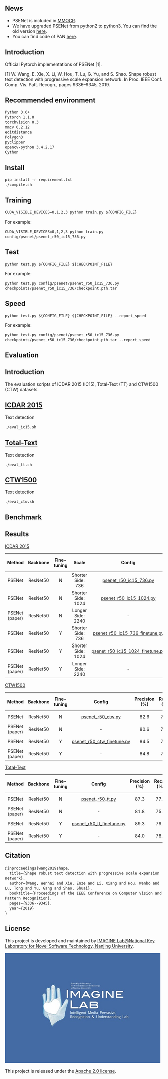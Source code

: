 ## News
- PSENet is included in [MMOCR](https://github.com/open-mmlab/mmocr).
- We have upgraded PSENet from python2 to python3. You can find the old version [here](https://github.com/whai362/PSENet/tree/python2).
- You can find code of PAN [here](https://github.com/whai362/pan_pp.pytorch).

## Introduction
Official Pytorch implementations of PSENet [1].

[1] W. Wang, E. Xie, X. Li, W. Hou, T. Lu, G. Yu, and S. Shao. Shape robust text detection with progressive scale expansion network. In Proc. IEEE Conf. Comp. Vis. Patt. Recogn., pages 9336–9345, 2019.<br>


## Recommended environment
```
Python 3.6+
Pytorch 1.1.0
torchvision 0.3
mmcv 0.2.12
editdistance
Polygon3
pyclipper
opencv-python 3.4.2.17
Cython
```

## Install
```shell script
pip install -r requirement.txt
./compile.sh
```

## Training
```shell script
CUDA_VISIBLE_DEVICES=0,1,2,3 python train.py ${CONFIG_FILE}
```
For example:
```shell script
CUDA_VISIBLE_DEVICES=0,1,2,3 python train.py config/psenet/psenet_r50_ic15_736.py
```

## Test
```
python test.py ${CONFIG_FILE} ${CHECKPOINT_FILE}
```
For example:
```shell script
python test.py config/psenet/psenet_r50_ic15_736.py checkpoints/psenet_r50_ic15_736/checkpoint.pth.tar
```

## Speed
```shell script
python test.py ${CONFIG_FILE} ${CHECKPOINT_FILE} --report_speed
```
For example:
```shell script
python test.py config/psenet/psenet_r50_ic15_736.py checkpoints/psenet_r50_ic15_736/checkpoint.pth.tar --report_speed
```

## Evaluation
## Introduction
The evaluation scripts of ICDAR 2015 (IC15), Total-Text (TT) and CTW1500 (CTW) datasets.
## [ICDAR 2015](https://rrc.cvc.uab.es/?ch=4)
Text detection
```shell script
./eval_ic15.sh
```


## [Total-Text](https://github.com/cs-chan/Total-Text-Dataset)
Text detection
```shell script
./eval_tt.sh
```

## [CTW1500](https://github.com/Yuliang-Liu/Curve-Text-Detector)
Text detection
```shell script
./eval_ctw.sh
```

## Benchmark 
## Results 

[ICDAR 2015](https://rrc.cvc.uab.es/?ch=4)

| Method | Backbone | Fine-tuning | Scale | Config | Precision (%) | Recall (%) | F-measure (%) | Model |
| :-: | :-: | :-: | :-: | :-: | :-: | :-: | :-: | :-: |
| PSENet | ResNet50 | N | Shorter Side: 736 | [psenet_r50_ic15_736.py](https://github.com/whai362/PSENet/blob/python3/config/psenet/psenet_r50_ic15_736.py) | 83.6 | 74.0 | 78.5 | [Google Drive](https://drive.google.com/file/d/1kxnoYyLnMr_uhvso2v27We6gYNKANXER/view?usp=sharing) |
| PSENet | ResNet50 | N | Shorter Side: 1024 | [psenet_r50_ic15_1024.py](https://github.com/whai362/PSENet/blob/python3/config/psenet/psenet_r50_ic15_1024.py) | 84.4 | 76.3 | 80.2 | [Google Drive](https://drive.google.com/file/d/1Yz4zrSpvt5nVIqT75EafBPwEl19Sj3Vg/view?usp=sharing) |
| PSENet (paper) | ResNet50 | N | Longer Side: 2240 | - | 81.5 | 79.7 | 80.6 | - | 
| PSENet | ResNet50 | Y | Shorter Side: 736 | [psenet_r50_ic15_736_finetune.py](https://github.com/whai362/PSENet/blob/python3/config/psenet/psenet_r50_ic15_736_finetune.py) | 85.3 | 76.8 | 80.9 | [Google Drive](https://drive.google.com/file/d/1flNt1L4cxXTzKc75NpPjfdBotNYOcQL6/view?usp=sharing) |
| PSENet | ResNet50 | Y | Shorter Side: 1024 | [psenet_r50_ic15_1024_finetune.py](https://github.com/whai362/PSENet/blob/python3/config/psenet/psenet_r50_ic15_1024_finetune.py) | 86.2 | 79.4 | 82.7 | [Google Drive](https://drive.google.com/file/d/1nR0j7WBiyrpa1OF7GXzrbR2mrKP-PdiX/view?usp=sharing) |
| PSENet (paper) | ResNet50 | Y | Longer Side: 2240 | - | 86.9 | 84.5 | 85.7 | - | 

[CTW1500](https://github.com/Yuliang-Liu/Curve-Text-Detector)

| Method | Backbone | Fine-tuning | Config | Precision (%) | Recall (%) | F-measure (%) | Model |
| :-: | :-: | :-: | :-: | :-: | :-: | :-: | :-: |
| PSENet | ResNet50 | N | [psenet_r50_ctw.py](https://github.com/whai362/PSENet/blob/python3/config/psenet/psenet_r50_ctw.py) | 82.6 | 76.4 | 79.4 | [Google Drive](https://drive.google.com/file/d/1AeUj_E6tKzo4uAvwNLQ98Tf2bmASxdv0/view?usp=sharing) |
| PSENet (paper) | ResNet50 | N | - | 80.6 | 75.6 | 78 | - | 
| PSENet | ResNet50 | Y | [psenet_r50_ctw_finetune.py](https://github.com/whai362/PSENet/blob/python3/config/psenet/psenet_r50_ctw_finetune.py) | 84.5 | 79.2 | 81.8 | [Google Drive](https://drive.google.com/file/d/1c0h6rzBB_T8eR_gt3xuvguEVJz2FVfNf/view?usp=sharing) |
| PSENet (paper) | ResNet50 | Y | - | 84.8 | 79.7 | 82.2 | - | 

[Total-Text](https://github.com/cs-chan/Total-Text-Dataset)

| Method | Backbone | Fine-tuning | Config | Precision (%) | Recall (%) | F-measure (%) | Model |
| :-: | :-: | :-: | :-: | :-: | :-: | :-: | :-: |
| PSENet | ResNet50 | N | [psenet_r50_tt.py](https://github.com/whai362/PSENet/blob/python3/config/psenet/psenet_r50_tt.py) | 87.3 | 77.9 | 82.3 | [Google Drive](https://drive.google.com/file/d/1U8GK8BWdDOfz-p4Op4qqGJoEmnMQygpx/view?usp=sharing) |
| PSENet (paper) | ResNet50 | N | - | 81.8 | 75.1 | 78.3 | - | 
| PSENet | ResNet50 | Y | [psenet_r50_tt_finetune.py](https://github.com/whai362/PSENet/blob/python3/config/psenet/psenet_r50_tt_finetune.py) | 89.3 | 79.6 | 84.2 | [Google Drive](https://drive.google.com/file/d/1CSwtB6T70VFyz_xQBDxM-1ym70OIao-k/view?usp=sharing) |
| PSENet (paper) | ResNet50 | Y | - | 84.0 | 78.0 | 80.9 | - | 

## Citation
```
@inproceedings{wang2019shape,
  title={Shape robust text detection with progressive scale expansion network},
  author={Wang, Wenhai and Xie, Enze and Li, Xiang and Hou, Wenbo and Lu, Tong and Yu, Gang and Shao, Shuai},
  booktitle={Proceedings of the IEEE Conference on Computer Vision and Pattern Recognition},
  pages={9336--9345},
  year={2019}
}
```

## License
This project is developed and maintained by [IMAGINE Lab@National Key Laboratory for Novel Software Technology, Nanjing University](https://cs.nju.edu.cn/lutong/ImagineLab.html).

<img src="logo.jpg" alt="IMAGINE Lab">

This project is released under the [Apache 2.0 license](https://github.com/whai362/pan_pp.pytorch/blob/master/LICENSE).
